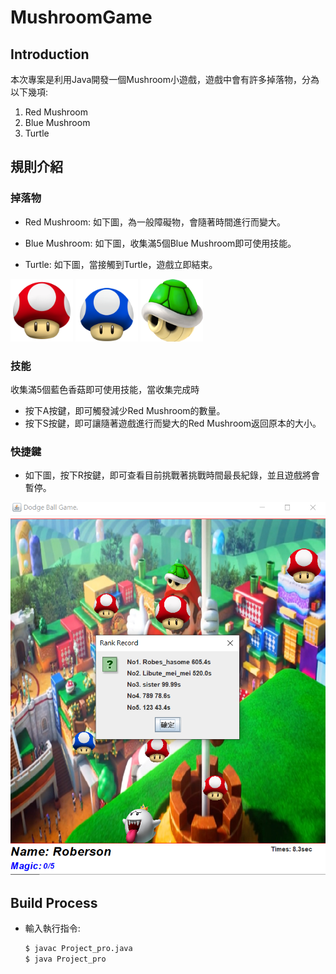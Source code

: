 # MushroomGame
## Introduction
本次專案是利用Java開發一個Mushroom小遊戲，遊戲中會有許多掉落物，分為以下幾項:
1. Red Mushroom
2. Blue Mushroom
3. Turtle

## 規則介紹
### 掉落物
- Red Mushroom: 如下圖，為一般障礙物，會隨著時間進行而變大。



- Blue Mushroom: 如下圖，收集滿5個Blue Mushroom即可使用技能。



- Turtle: 如下圖，當接觸到Turtle，遊戲立即結束。

<img src="./mushroom.png" width = "100" height = "100" />
<img src="./b_mushroom.png" width = "100" height = "100" />
<img src="./turtle.png" width = "100" height = "100" />


### 技能
收集滿5個藍色香菇即可使用技能，當收集完成時
- 按下A按鍵，即可觸發減少Red Mushroom的數量。
- 按下S按鍵，即可讓隨著遊戲進行而變大的Red Mushroom返回原本的大小。

### 快捷鍵
- 如下圖，按下R按鍵，即可查看目前挑戰著挑戰時間最長紀錄，並且遊戲將會暫停。

![image key](./img/record.png)

## Build Process
- 輸入執行指令:
  ``` bash
  $ javac Project_pro.java
  $ java Project_pro
  ```